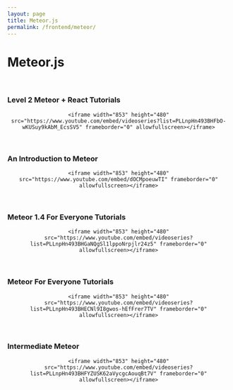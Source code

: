 ```yaml
---
layout: page
title: Meteor.js
permalink: /frontend/meteor/
---
```


# Meteor.js


<br/>

### Level 2 Meteor + React Tutorials


<div align="center">

    <iframe width="853" height="480" src="https://www.youtube.com/embed/videoseries?list=PLLnpHn493BHFbO-wKUSuy9kAbM_EcsSV5" frameborder="0" allowfullscreen></iframe>

</div>



<br/>

### An Introduction to Meteor


<div align="center">

    <iframe width="853" height="480" src="https://www.youtube.com/embed/dOCMpoeuwTI" frameborder="0" allowfullscreen></iframe>

</div>


<br/>

### Meteor 1.4 For Everyone Tutorials

<div align="center">

    <iframe width="853" height="480" src="https://www.youtube.com/embed/videoseries?list=PLLnpHn493BHGaNQgSl1lppoNrpjlr24z5" frameborder="0" allowfullscreen></iframe>

</div>


<br/>

### Meteor For Everyone Tutorials

<div align="center">

    <iframe width="853" height="480" src="https://www.youtube.com/embed/videoseries?list=PLLnpHn493BHECNl9I8gwos-hEfFrer7TV" frameborder="0" allowfullscreen></iframe>

</div>




<br/>

### Intermediate Meteor

<div align="center">

    <iframe width="853" height="480" src="https://www.youtube.com/embed/videoseries?list=PLLnpHn493BHFYZUSK62aVycgcAouqBt7V" frameborder="0" allowfullscreen></iframe>

</div>
